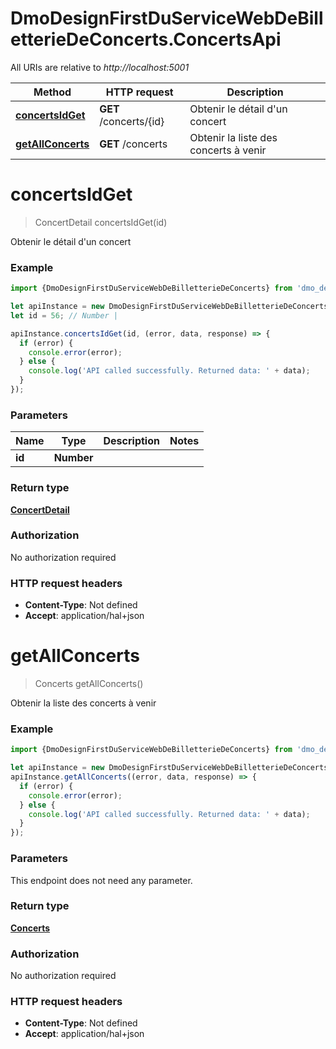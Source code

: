 # DmoDesignFirstDuServiceWebDeBilletterieDeConcerts.ConcertsApi

All URIs are relative to *http://localhost:5001*

Method | HTTP request | Description
------------- | ------------- | -------------
[**concertsIdGet**](ConcertsApi.md#concertsIdGet) | **GET** /concerts/{id} | Obtenir le détail d&#x27;un concert
[**getAllConcerts**](ConcertsApi.md#getAllConcerts) | **GET** /concerts | Obtenir la liste des concerts à venir

<a name="concertsIdGet"></a>
# **concertsIdGet**
> ConcertDetail concertsIdGet(id)

Obtenir le détail d&#x27;un concert

### Example
```javascript
import {DmoDesignFirstDuServiceWebDeBilletterieDeConcerts} from 'dmo_design_first_du_service_web_de_billetterie_de_concerts';

let apiInstance = new DmoDesignFirstDuServiceWebDeBilletterieDeConcerts.ConcertsApi();
let id = 56; // Number | 

apiInstance.concertsIdGet(id, (error, data, response) => {
  if (error) {
    console.error(error);
  } else {
    console.log('API called successfully. Returned data: ' + data);
  }
});
```

### Parameters

Name | Type | Description  | Notes
------------- | ------------- | ------------- | -------------
 **id** | **Number**|  | 

### Return type

[**ConcertDetail**](ConcertDetail.md)

### Authorization

No authorization required

### HTTP request headers

 - **Content-Type**: Not defined
 - **Accept**: application/hal+json

<a name="getAllConcerts"></a>
# **getAllConcerts**
> Concerts getAllConcerts()

Obtenir la liste des concerts à venir

### Example
```javascript
import {DmoDesignFirstDuServiceWebDeBilletterieDeConcerts} from 'dmo_design_first_du_service_web_de_billetterie_de_concerts';

let apiInstance = new DmoDesignFirstDuServiceWebDeBilletterieDeConcerts.ConcertsApi();
apiInstance.getAllConcerts((error, data, response) => {
  if (error) {
    console.error(error);
  } else {
    console.log('API called successfully. Returned data: ' + data);
  }
});
```

### Parameters
This endpoint does not need any parameter.

### Return type

[**Concerts**](Concerts.md)

### Authorization

No authorization required

### HTTP request headers

 - **Content-Type**: Not defined
 - **Accept**: application/hal+json


